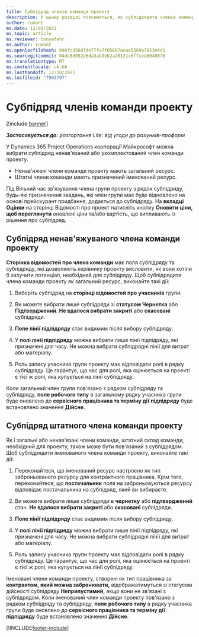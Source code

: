 ```yaml
---
title: Субпідряд членів команди проекту
description: У цьому розділі пояснюється, як субпідрядити членів команди проекту в корпорації Майкрософт Dynamics 365 Project Operations.
author: rumant
ms.date: 12/03/2021
ms.topic: article
ms.reviewer: tonyafehr
ms.author: rumant
ms.openlocfilehash: b98fc356d7de77fa7f05667acaa5569a7053e4d1
ms.sourcegitcommit: 04dc8d952e6da3ab3eb2a20131c6f7cee6040876
ms.translationtype: MT
ms.contentlocale: uk-UA
ms.lasthandoff: 12/10/2021
ms.locfileid: "7903797"
---
```

# <a name="subcontracting-project-team-members"></a>Субпідряд членів команди проекту

[!include [banner](../../includes/dataverse-preview.md)]

_**Застосовується до:** розгортання Lite: від угоди до рахунків-проформ_

У Dynamics 365 Project Operations корпорації Майкрософт можна вибрати субпідряд ненав'язаний або укомплектований член команди проекту.

- Ненав'яжені члени команди проекту мають загальний ресурс.
- Штатні члени команди мають призначений іменований ресурс.

Під Вільний час зв'язування члена групи проекту з рядок субпідряду, будь-які призначення завдань, які член групи має буде відновлено на основі прейскурант придбання, додається до субпідряду.  На **вкладці Оцінки** на сторінці Відомості про проект натисніть кнопку **Оновити** **ціни, щоб переглянути** оновлені ціни та/або вартість, що випливають із рішення про субпідряд. 

## <a name="subcontracting-an-unstaffed-project-team-member"></a>Субпідряд ненав'яжуваного члена команди проекту
**Сторінка відомостей про члена команди** має поля субпідряду та субпідряду, які дозволяють керівнику проекту висловити, як вони хотіли б залучити потенціал, необхідний для субпідряду. Щоб субпідрядити члена команди проекту як загальний ресурс, виконайте такі дії:

1.  Виберіть субпідряд на **сторінці відомостей про учасників** групи.

2.  Ви можете вибрати лише субпідряди зі **статусом Чернетка** або **Підтверджений**. **Не вдалося вибрати закриті** або **скасовані** субпідряди. 

3.  **Поле лінії підпідряду** стає видимим після вибору субпідряду.

4.  У **полі лінії підпідряду** можна вибрати лише лінії підпідряду, які призначені для часу. Не можна вибрати субпідрядні лінії для витрат або матеріалу.

5.  Роль запису учасника групи проекту має відповідати ролі в рядку субпідряду. Це гарантує, що час для ролі, яка оцінюється на проекті є тієї ж ролі, яка купується на лінії субпідряду. 

Коли загальний член групи пов'язано з рядком субпідряду та субпідряду, **поле робочого типу** в загальному рядку учасника групи буде оновлено до **сервісного працівника та терміну дії** **підпідряду** буде встановлено значення **Дійсне**.

## <a name="subcontracting-a-staffed-project-team-member"></a>Субпідряд штатного члена команди проекту
Як і загальні або ненав'язані члени команди, штатний склад команди, необхідний для проекту, також може бути пов'язаний з субпідрядом. Щоб субпідрядити іменованого члена команди проекту, виконайте такі дії:

1.  Переконайтеся, що іменований ресурс настроєно як тип заброньованого ресурсу для контрактного працівника. Крім того, переконайтеся, що **постачальник** поля на заброньовуються ресурсу відповідає постачальника на субпідряд, який ви вибираєте. 

2.  Ви можете вибрати лише субпідряди в **чернетку** або **підтверджений** стан. **Не вдалося вибрати закриті** або **скасовані** субпідряди. 

3.  **Поле лінії підпідряду** стає видимим після вибору субпідряду.

4.  У **полі лінії підпідряду** можна вибрати лише лінії підпідряду, які призначені для часу. Не можна вибрати субпідрядні лінії для витрат або матеріалу.

5.  Роль запису учасника групи проекту має відповідати ролі в рядку субпідряду. Це гарантує, що час для ролі, яка оцінюється на проекті є тієї ж ролі, яка купується на лінії субпідряду. 

Іменовані члени команди проекту, створені як тип працівника за **контрактом, який можна забронювати,** відображатимуться зі статусом дійсності субпідряду **Неприпустимий,** якщо вони не зв'язані з субпідрядом. Коли іменований член команди проекту пов'язано з рядком субпідряду та субпідряду, **поле робочого типу** в рядку учасника групи буде оновлено до **сервісного працівника та терміну дії** **підпідряду** буде встановлено значення **Дійсне**.

[!INCLUDE[footer-include](../../includes/footer-banner.md)]

